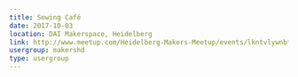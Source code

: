 ```yaml
---
title: Sewing Café
date: 2017-10-03
location: DAI Makerspace, Heidelberg
link: http://www.meetup.com/Heidelberg-Makers-Meetup/events/lkntvlywnbfb/
usergroup: makershd
type: usergroup
---
```

